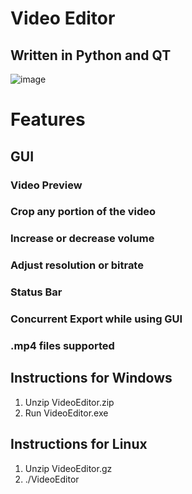 # Video Editor

## Written in Python and QT

![image](https://github.com/user-attachments/assets/a0d94427-e6cb-45bf-9bf2-a35fd238d815)

# Features

## GUI
### Video Preview
### Crop any portion of the video
### Increase or decrease volume
### Adjust resolution or bitrate
### Status Bar
### Concurrent Export while using GUI
### .mp4 files supported

## Instructions for Windows
1. Unzip VideoEditor.zip
2. Run VideoEditor.exe

## Instructions for Linux
1. Unzip VideoEditor.gz
2. ./VideoEditor
